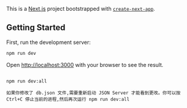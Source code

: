 This is a [Next.js](https://nextjs.org/) project bootstrapped with [`create-next-app`](https://github.com/vercel/next.js/tree/canary/packages/create-next-app).

## Getting Started

First, run the development server:

```bash
npm run dev

```

Open [http://localhost:3000](http://localhost:3000) with your browser to see the result.


````````````````````````

npm run dev:all

如果你修改了 db.json 文件,需要重新启动 JSON Server 才能看到更改。你可以按 Ctrl+C 停止当前的进程,然后再次运行 npm run dev:all
